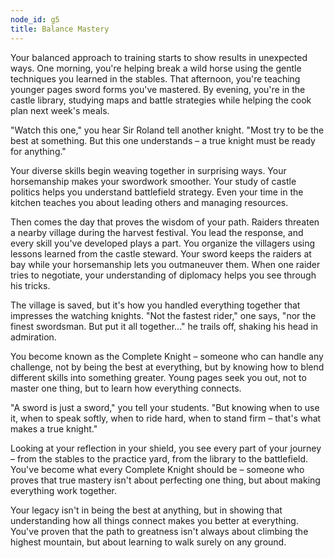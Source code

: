 ```yaml
---
node_id: g5
title: Balance Mastery
---
```


Your balanced approach to training starts to show results in unexpected ways. One morning, you're helping break a wild horse using the gentle techniques you learned in the stables. That afternoon, you're teaching younger pages sword forms you've mastered. By evening, you're in the castle library, studying maps and battle strategies while helping the cook plan next week's meals.

"Watch this one," you hear Sir Roland tell another knight. "Most try to be the best at something. But this one understands – a true knight must be ready for anything."

Your diverse skills begin weaving together in surprising ways. Your horsemanship makes your swordwork smoother. Your study of castle politics helps you understand battlefield strategy. Even your time in the kitchen teaches you about leading others and managing resources.

Then comes the day that proves the wisdom of your path. Raiders threaten a nearby village during the harvest festival. You lead the response, and every skill you've developed plays a part. You organize the villagers using lessons learned from the castle steward. Your sword keeps the raiders at bay while your horsemanship lets you outmaneuver them. When one raider tries to negotiate, your understanding of diplomacy helps you see through his tricks.

The village is saved, but it's how you handled everything together that impresses the watching knights. "Not the fastest rider," one says, "nor the finest swordsman. But put it all together..." he trails off, shaking his head in admiration.

You become known as the Complete Knight – someone who can handle any challenge, not by being the best at everything, but by knowing how to blend different skills into something greater. Young pages seek you out, not to master one thing, but to learn how everything connects.

"A sword is just a sword," you tell your students. "But knowing when to use it, when to speak softly, when to ride hard, when to stand firm – that's what makes a true knight."

Looking at your reflection in your shield, you see every part of your journey – from the stables to the practice yard, from the library to the battlefield. You've become what every Complete Knight should be – someone who proves that true mastery isn't about perfecting one thing, but about making everything work together.

Your legacy isn't in being the best at anything, but in showing that understanding how all things connect makes you better at everything. You've proven that the path to greatness isn't always about climbing the highest mountain, but about learning to walk surely on any ground.
